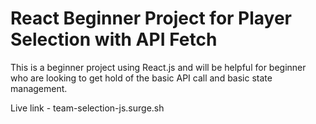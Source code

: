 # React Beginner Project for Player Selection with API Fetch

This is a beginner project using React.js and will be helpful for beginner who are looking to get hold of the basic API call and basic state management.

Live link - team-selection-js.surge.sh